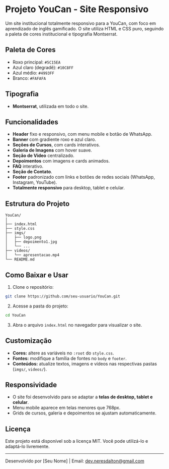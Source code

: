 
# Projeto YouCan - Site Responsivo

Um site institucional totalmente responsivo para a YouCan, com foco em aprendizado de inglês gamificado. O site utiliza HTML e CSS puro, seguindo a paleta de cores institucional e tipografia Montserrat.

## Paleta de Cores

- Roxo principal: `#5C15EA`
- Azul claro (degradê): `#10C8FF`
- Azul médio: `#4993FF`
- Branco: `#FAFAFA`

## Tipografia

- **Montserrat**, utilizada em todo o site.

## Funcionalidades

- **Header** fixo e responsivo, com menu mobile e botão de WhatsApp.
- **Banner** com gradiente roxo e azul claro.
- **Seções de Cursos**, com cards interativos.
- **Galeria de Imagens** com hover suave.
- **Seção de Vídeo** centralizado.
- **Depoimentos** com imagens e cards animados.
- **FAQ** interativo.
- **Seção de Contato**.
- **Footer** padronizado com links e botões de redes sociais (WhatsApp, Instagram, YouTube).
- **Totalmente responsivo** para desktop, tablet e celular.

## Estrutura do Projeto

```
YouCan/
│
├── index.html
├── style.css
├── imgs/
│   ├── logo.png
│   ├── depoimento1.jpg
│   └── ...
├── videos/
│   └── apresentacao.mp4
└── README.md
```

## Como Baixar e Usar

1. Clone o repositório:
```bash
git clone https://github.com/seu-usuario/YouCan.git
```

2. Acesse a pasta do projeto:
```bash
cd YouCan
```

3. Abra o arquivo `index.html` no navegador para visualizar o site.

## Customização

- **Cores:** altere as variáveis no `:root` do `style.css`.
- **Fontes:** modifique a família de fontes no `body` e `footer`.
- **Conteúdos:** atualize textos, imagens e vídeos nas respectivas pastas (`imgs/`, `videos/`).

## Responsividade

- O site foi desenvolvido para se adaptar a **telas de desktop, tablet e celular**.
- Menu mobile aparece em telas menores que 768px.
- Grids de cursos, galeria e depoimentos se ajustam automaticamente.

## Licença

Este projeto está disponível sob a licença MIT. Você pode utilizá-lo e adaptá-lo livremente.

---

Desenvolvido por [Seu Nome] | Email: dev.neresdalton@gmail.com
